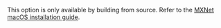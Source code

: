 This option is only available by building from source. Refer to the [MXNet macOS installation guide](osx_setup.html).